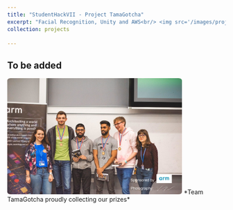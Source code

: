 ```yaml
---
title: "StudentHackVII - Project TamaGotcha"
excerpt: "Facial Recognition, Unity and AWS<br/> <img src='/images/projects/studenthack2019/entity_debug.jpg' alt='Screenshot taken during debugging. We spawned many entities based on a team member, with randomized characteristics.' style='width:60%;border-radius:2%;' > "
collection: projects

---
```


## To be added 

<img src="/images/projects/studenthack2019/receiving_prizes.jpg" alt="Pleased" style="border-radius:2%;width:80%;align:center;" />
*Team TamaGotcha proudly collecting our prizes*